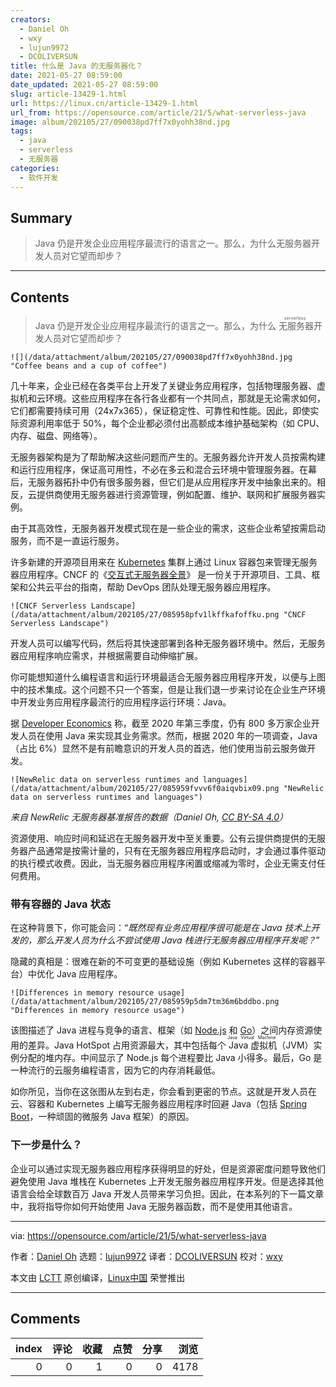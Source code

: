 ```yaml
---
creators:
  - Daniel Oh
  - wxy
  - lujun9972
  - DCOLIVERSUN
title: 什么是 Java 的无服务器化？
date: 2021-05-27 08:59:00
date_updated: 2021-05-27 08:59:00
slug: article-13429-1.html
url: https://linux.cn/article-13429-1.html
url_from: https://opensource.com/article/21/5/what-serverless-java
image: album/202105/27/090038pd7ff7x0yohh38nd.jpg
tags:
  - java
  - serverless
  - 无服务器
categories:
  - 软件开发
---
```


## Summary

> Java 仍是开发企业应用程序最流行的语言之一。那么，为什么无服务器开发人员对它望而却步？

***

<!-- more -->

## Contents

> 
> Java 仍是开发企业应用程序最流行的语言之一。那么，为什么<ruby> 无服务器 <rt>  serverless </rt></ruby>开发人员对它望而却步？
> 
> 
> 

`![](/data/attachment/album/202105/27/090038pd7ff7x0yohh38nd.jpg "Coffee beans and a cup of coffee")`

几十年来，企业已经在各类平台上开发了关键业务应用程序，包括物理服务器、虚拟机和云环境。这些应用程序在各行各业都有一个共同点，那就是无论需求如何，它们都需要持续可用（24x7x365），保证稳定性、可靠性和性能。因此，即使实际资源利用率低于 50%，每个企业都必须付出高额成本维护基础架构（如 CPU、内存、磁盘、网络等）。

无服务器架构是为了帮助解决这些问题而产生的。无服务器允许开发人员按需构建和运行应用程序，保证高可用性，不必在多云和混合云环境中管理服务器。在幕后，无服务器拓扑中仍有很多服务器，但它们是从应用程序开发中抽象出来的。相反，云提供商使用无服务器进行资源管理，例如配置、维护、联网和扩展服务器实例。

由于其高效性，无服务器开发模式现在是一些企业的需求，这些企业希望按需启动服务，而不是一直运行服务。

许多新建的开源项目用来在 [Kubernetes](https://opensource.com/article/19/6/reasons-kubernetes) 集群上通过 Linux 容器包来管理无服务器应用程序。CNCF 的《[交互式无服务器全景](https://landscape.cncf.io/serverless?zoom=150)》 是一份关于开源项目、工具、框架和公共云平台的指南，帮助 DevOps 团队处理无服务器应用程序。

`![CNCF Serverless Landscape](/data/attachment/album/202105/27/085958pfv1lkffkafoffku.png "CNCF Serverless Landscape")`

开发人员可以编写代码，然后将其快速部署到各种无服务器环境中。然后，无服务器应用程序响应需求，并根据需要自动伸缩扩展。

你可能想知道什么编程语言和运行环境最适合无服务器应用程序开发，以便与上图中的技术集成。这个问题不只一个答案，但是让我们退一步来讨论在企业生产环境中开发业务应用程序最流行的应用程序运行环境：Java。

据 [Developer Economics](https://developereconomics.com/) 称，截至 2020 年第三季度，仍有 800 多万家企业开发人员在使用 Java 来实现其业务需求。然而，根据 2020 年的一项调查，Java（占比 6%）显然不是有前瞻意识的开发人员的首选，他们使用当前云服务做开发。

`![NewRelic data on serverless runtimes and languages](/data/attachment/album/202105/27/085959fvvv6f0aiqvbix09.png "NewRelic data on serverless runtimes and languages")`

*来自 NewRelic 无服务器基准报告的数据（Daniel Oh, [CC BY-SA 4.0](https://creativecommons.org/licenses/by-sa/4.0/)）*

资源使用、响应时间和延迟在无服务器开发中至关重要。公有云提供商提供的无服务器产品通常是按需计量的，只有在无服务器应用程序启动时，才会通过事件驱动的执行模式收费。因此，当无服务器应用程序闲置或缩减为零时，企业无需支付任何费用。

### 带有容器的 Java 状态

在这种背景下，你可能会问：“*既然现有业务应用程序很可能是在 Java 技术上开发的，那么开发人员为什么不尝试使用 Java 栈进行无服务器应用程序开发呢？*”

隐藏的真相是：很难在新的不可变更的基础设施（例如 Kubernetes 这样的容器平台）中优化 Java 应用程序。

`![Differences in memory resource usage](/data/attachment/album/202105/27/085959p5dm7tm36m6bddbo.png "Differences in memory resource usage")`

该图描述了 Java 进程与竞争的语言、框架（如 [Node.js](https://nodejs.org/) 和 [Go](https://golang.org/)）之间内存资源使用的差异。Java HotSpot 占用资源最大，其中包括每个<ruby> Java 虚拟机 <rt>  Java Virtual Machine </rt></ruby>（JVM）实例分配的堆内存。中间显示了 Node.js 每个进程要比 Java 小得多。最后，Go 是一种流行的云服务编程语言，因为它的内存消耗最低。

如你所见，当你在这张图从左到右走，你会看到更密的节点。这就是开发人员在云、容器和 Kubernetes 上编写无服务器应用程序时回避 Java（包括 [Spring Boot](https://spring.io/projects/spring-boot)，一种顽固的微服务 Java 框架）的原因。

### 下一步是什么？

企业可以通过实现无服务器应用程序获得明显的好处，但是资源密度问题导致他们避免使用 Java 堆栈在 Kubernetes 上开发无服务器应用程序开发。但是选择其他语言会给全球数百万 Java 开发人员带来学习负担。因此，在本系列的下一篇文章中，我将指导你如何开始使用 Java 无服务器函数，而不是使用其他语言。

---

via: <https://opensource.com/article/21/5/what-serverless-java>

作者：[Daniel Oh](https://opensource.com/users/daniel-oh) 选题：[lujun9972](https://github.com/lujun9972) 译者：[DCOLIVERSUN](https://github.com/DCOLIVERSUN) 校对：[wxy](https://github.com/wxy)

本文由 [LCTT](https://github.com/LCTT/TranslateProject) 原创编译，[Linux中国](https://linux.cn/) 荣誉推出

***

## Comments


|   index |   评论 |   收藏 |   点赞 |   分享 |   浏览 |
|--------:|-------:|-------:|-------:|-------:|-------:|
|       0 |      0 |      1 |      0 |      0 |   4178 |
